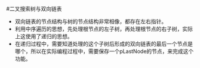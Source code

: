 #二叉搜索树与双向链表

*   双向链表的节点结构与树的节点结构非常相像，都存在左右指针。
*   利用中序遍历的思想，先处理根节点的左子树，再处理根节点的右子树，实际上这使用了递归的思想。
*   在递归过程中，需要知道处理的这个子树后形成的双向链表的最后一个节点是哪个，所以在实际编程过程中，需要保存一个pLastNode的节点，来完成这个功能。